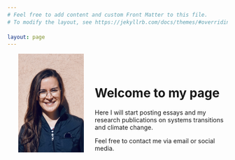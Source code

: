 ```yaml
---
# Feel free to add content and custom Front Matter to this file.
# To modify the layout, see https://jekyllrb.com/docs/themes/#overriding-theme-defaults

layout: page
---
```


<img src="/assets/ppic.jpeg" width="150" style="float: left; margin-left: 25px; margin-right: 25px; margin-bottom: 25px;"/>

<br />
<br />

# Welcome to my page


Here I will start posting essays and my research publications on systems transitions and climate change.

Feel free to contact me via email or social media.
